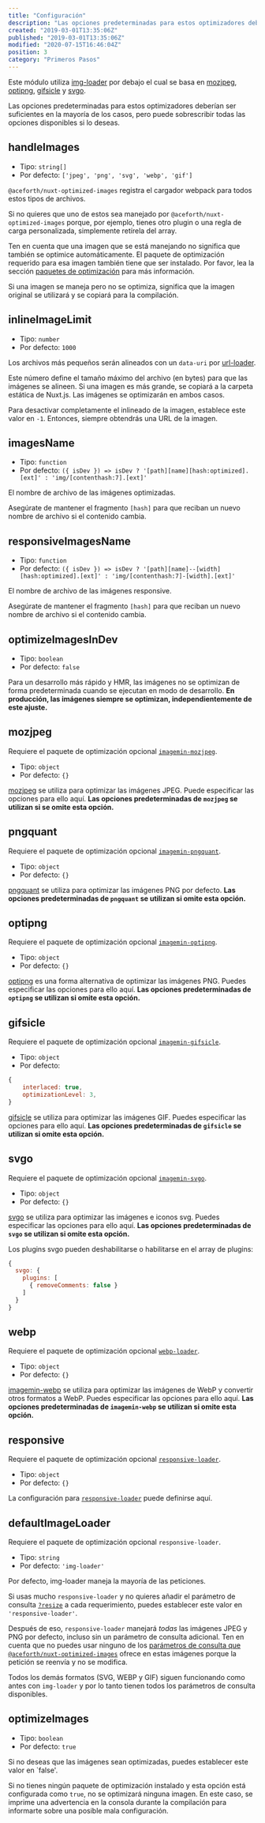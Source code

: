 ```yaml
---
title: "Configuración"
description: "Las opciones predeterminadas para estos optimizadores deberían ser suficientes en la mayoría de los casos, pero puede sobrescribir todas las opciones disponibles si lo deseas"
created: "2019-03-01T13:35:06Z"
published: "2019-03-01T13:35:06Z"
modified: "2020-07-15T16:46:04Z"
position: 3
category: "Primeros Pasos"
---
```


Este módulo utiliza [img-loader](https://www.npmjs.com/package/img-loader) por debajo el cual se basa en [mozjpeg][imagemin-mozjpeg], [optipng][imagemin-optipng], [gifsicle][imagemin-gifsicle] y [svgo][imagemin-svgo].

Las opciones predeterminadas para estos optimizadores deberían ser suficientes en la mayoría de los casos, pero puede sobrescribir todas las opciones disponibles si lo deseas.

## handleImages

- Tipo: `string[]`
- Por defecto: `['jpeg', 'png', 'svg', 'webp', 'gif']`

`@aceforth/nuxt-optimized-images` registra el cargador webpack para todos estos tipos de archivos.

Si no quieres que uno de estos sea manejado por `@aceforth/nuxt-optimized-images` porque, por ejemplo, tienes otro plugin o una regla de carga personalizada, simplemente retírela del array.

Ten en cuenta que una imagen que se está manejando no significa que también se optimice automáticamente. El paquete de optimización requerido para esa imagen también tiene que ser instalado. Por favor, lea la sección [paquetes de optimización](./README.md#paquetes-de-optimizacion) para más información.

Si una imagen se maneja pero no se optimiza, significa que la imagen original se utilizará y se copiará para la compilación.

## inlineImageLimit

- Tipo: `number`
- Por defecto: `1000`

Los archivos más pequeños serán alineados con un `data-uri` por [url-loader](https://www.npmjs.com/package/url-loader).

Este número define el tamaño máximo del archivo (en bytes) para que las imágenes se alineen. Si una imagen es más grande, se copiará a la carpeta estática de Nuxt.js. Las imágenes se optimizarán en ambos casos.

Para desactivar completamente el inlineado de la imagen, establece este valor en `-1`. Entonces, siempre obtendrás una URL de la imagen.

## imagesName

- Tipo: `function`
- Por defecto: `({ isDev }) => isDev ? '[path][name][hash:optimized].[ext]' : 'img/[contenthash:7].[ext]'`

El nombre de archivo de las imágenes optimizadas.

<docs-alert>

Asegúrate de mantener el fragmento `[hash]` para que reciban un nuevo nombre de archivo si el contenido cambia.

</docs-alert>

## responsiveImagesName

- Tipo: `function`
- Por defecto: `({ isDev }) => isDev ? '[path][name]--[width][hash:optimized].[ext]' : 'img/[contenthash:7]-[width].[ext]'`

El nombre de archivo de las imágenes responsive.

<docs-alert>

Asegúrate de mantener el fragmento `[hash]` para que reciban un nuevo nombre de archivo si el contenido cambia.

</docs-alert>

## optimizeImagesInDev

- Tipo: `boolean`
- Por defecto: `false`

Para un desarrollo más rápido y HMR, las imágenes no se optimizan de forma predeterminada cuando se ejecutan en modo de desarrollo. **En producción, las imágenes siempre se optimizan, independientemente de este ajuste.**

## mozjpeg

<docs-alert>

Requiere el paquete de optimización opcional [`imagemin-mozjpeg`][imagemin-mozjpeg].

</docs-alert>

- Tipo: `object`
- Por defecto: `{}`

[mozjpeg][imagemin-mozjpeg] se utiliza para optimizar las imágenes JPEG. Puede especificar las opciones para ello aquí. **Las opciones predeterminadas de `mozjpeg` se utilizan si se omite esta opción.**

## pngquant

<docs-alert>

Requiere el paquete de optimización opcional [`imagemin-pngquant`][imagemin-pngquant].

</docs-alert>

- Tipo: `object`
- Por defecto: `{}`

[pngquant][imagemin-pngquant] se utiliza para optimizar las imágenes PNG por defecto. **Las opciones predeterminadas de `pngquant` se utilizan si omite esta opción.**

## optipng

<docs-alert>

Requiere el paquete de optimización opcional [`imagemin-optipng`][imagemin-optipng].

</docs-alert>

- Tipo: `object`
- Por defecto: `{}`

[optipng][imagemin-optipng] es una forma alternativa de optimizar las imágenes PNG. Puedes especificar las opciones para ello aquí. **Las opciones predeterminadas de `optipng` se utilizan si omite esta opción.**

## gifsicle

<docs-alert>

Requiere el paquete de optimización opcional [`imagemin-gifsicle`][imagemin-gifsicle].

</docs-alert>

- Tipo: `object`
- Por defecto:

```javascript
{
    interlaced: true,
    optimizationLevel: 3,
}
```

[gifsicle][imagemin-gifsicle] se utiliza para optimizar las imágenes GIF. Puedes especificar las opciones para ello aquí. **Las opciones predeterminadas de `gifsicle` se utilizan si omite esta opción.**

## svgo

<docs-alert>

Requiere el paquete de optimización opcional [`imagemin-svgo`][imagemin-svgo].

</docs-alert>

- Tipo: `object`
- Por defecto: `{}`

[svgo][imagemin-svgo] se utiliza para optimizar las imágenes e iconos svg. Puedes especificar las opciones para ello aquí. **Las opciones predeterminadas de `svgo` se utilizan si omite esta opción.**

Los plugins svgo pueden deshabilitarse o habilitarse en el array de plugins:

```javascript
{
  svgo: {
    plugins: [
      { removeComments: false }
    ]
  }
}
```

## webp

<docs-alert>

Requiere el paquete de optimización opcional [`webp-loader`][webp-loader].

</docs-alert>

- Tipo: `object`
- Por defecto: `{}`

[imagemin-webp][webp-loader] se utiliza para optimizar las imágenes de WebP y convertir otros formatos a WebP. Puedes especificar las opciones para ello aquí. **Las opciones predeterminadas de `imagemin-webp` se utilizan si omite esta opción.**

## responsive

<docs-alert>

Requiere el paquete de optimización opcional [`responsive-loader`][responsive-loader].

</docs-alert>

- Tipo: `object`
- Por defecto: `{}`

La configuración para [`responsive-loader`][responsive-loader] puede definirse aquí.

## defaultImageLoader

<docs-alert>

Requiere el paquete de optimización opcional `responsive-loader`.

</docs-alert>

- Tipo: `string`
- Por defecto: `'img-loader'`

Por defecto, img-loader maneja la mayoría de las peticiones.

<docs-alert variant="info">

Si usas mucho `responsive-loader` y no quieres añadir el parámetro de consulta [`?resize`](./usage/README.md#resize) a cada requerimiento, puedes establecer este valor en `'responsive-loader'`.

Después de eso, `responsive-loader` manejará *todas* las imágenes JPEG y PNG por defecto, incluso sin un parámetro de consulta adicional. Ten en cuenta que no puedes usar ninguno de los [parámetros de consulta que `@aceforth/nuxt-optimized-images`](./usage/README.md)  ofrece en estas imágenes porque la petición se reenvía y no se modifica.

Todos los demás formatos (SVG, WEBP y GIF) siguen funcionando como antes con `img-loader` y por lo tanto tienen todos los parámetros de consulta disponibles.

</docs-alert>

## optimizeImages

- Tipo: `boolean`
- Por defecto: `true`

Si no deseas que las imágenes sean optimizadas, puedes establecer este valor en `false'.

<docs-alert>

Si no tienes ningún paquete de optimización instalado y esta opción está configurada como `true`, no se optimizará ninguna imagen. En este caso, se imprime una advertencia en la consola durante la compilación para informarte sobre una posible mala configuración.

</docs-alert>


[imagemin-mozjpeg]: https://www.npmjs.com/package/imagemin-mozjpeg
[imagemin-pngquant]: https://www.npmjs.com/package/imagemin-pngquant
[imagemin-optipng]: https://www.npmjs.com/package/imagemin-optipng
[imagemin-gifsicle]: https://www.npmjs.com/package/imagemin-gifsicle
[imagemin-svgo]: https://www.npmjs.com/package/imagemin-svgo
[webp-loader]: https://www.npmjs.com/package/webp-loader
[responsive-loader]: https://www.npmjs.com/package/responsive-loader
